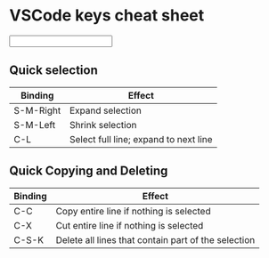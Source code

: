 # VSCode keys cheat sheet
<input id="searchbar" type="text" oninput="search()">
<div class="container">

<section class="important">

# Quick selection
| Binding   | Effect           |
------------|-------------------
| S-M-Right | Expand selection |
| S-M-Left  | Shrink selection |
| C-L       | Select full line; expand to next line |

</section>

<section class="medium">

# Quick Copying and Deleting
| Binding   | Effect           |
------------|-------------------
| C-C       | Copy entire line if nothing is selected |
| C-X       | Cut entire line if nothing is selected  |
| C-S-K     | Delete all lines that contain part of the selection |

</section>
</div>

<script>
    function search(e) {
        const term = document.getElementById("searchbar").value.toLowerCase();
        Array.from(document.getElementsByTagName("section")).forEach(section => {
            if(section.innerText.toLowerCase().includes(term)) {
                section.style.display = "block";
            } else {
                section.style.display = "none";
            }
        });
    }
</script>